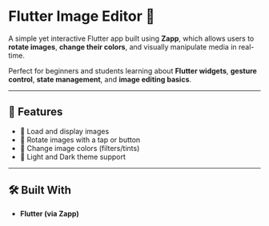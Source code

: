 # Flutter Image Editor 🎨

A simple yet interactive Flutter app built using **Zapp**, which allows users to **rotate images**, **change their colors**, and visually manipulate media in real-time.

Perfect for beginners and students learning about **Flutter widgets**, **gesture control**, **state management**, and **image editing basics**.

---

## 🧠 Features

- 📸 Load and display images
- 🔄 Rotate images with a tap or button
- 🎨 Change image colors (filters/tints)
- 🌙 Light and Dark theme support

---

## 🛠️ Built With

- **Flutter (via Zapp)**
